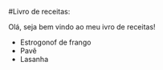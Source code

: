 
#Livro de receitas:


Olá, seja bem vindo ao meu ivro de receitas!


 - Estrogonof de frango
 - Pavê
 - Lasanha 